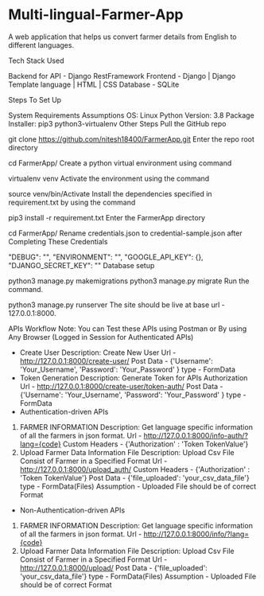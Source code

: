 # Multi-lingual-Farmer-App
A web application that helps us convert farmer details from English to different languages.

Tech Stack Used

Backend for API - Django RestFramework
Frontend - Django | Django Template language | HTML | CSS
Database - SQLite

Steps To Set Up

System Requirements Assumptions
OS: Linux
Python Version: 3.8
Package Installer: pip3
python3-virtualenv
Other Steps
Pull the GitHub repo

git clone https://github.com/nitesh18400/FarmerApp.git
Enter the repo root directory

cd FarmerApp/
Create a python virtual environment using command

virtualenv venv
Activate the environment using the command

 source venv/bin/Activate
Install the dependencies specified in requirement.txt by using the command

pip3 install -r requirement.txt
Enter the FarmerApp directory

 cd FarmerApp/
Rename credentials.json to credential-sample.json after Completing These Credentials

"DEBUG": "",
"ENVIRONMENT": "",
"GOOGLE_API_KEY": {},
"DJANGO_SECRET_KEY": ""
Database setup

 python3 manage.py makemigrations
 python3 manage.py migrate
Run the command.

 python3 manage.py runserver
The site should be live at base url - 127.0.0.1:8000.

APIs Workflow
Note: You can Test these APIs using Postman or By using Any Browser (Logged in Session for Authenticated APIs)

- Create User
Description: Create New User
Url - http://127.0.0.1:8000/create-user/
Post Data - {'Username': 'Your_Username', 'Password': 'Your_Password' } type - FormData
- Token Generation
Description: Generate Token for APIs Authorization
Url - http://127.0.0.1:8000/create-user/token-auth/
Post Data - {'Username': 'Your_Username', 'Password': 'Your_Password' } type - FormData
- Authentication-driven APIs
1. FARMER INFORMATION
Description: Get language specific information of all the farmers in json format.
Url - http://127.0.0.1:8000/info-auth/?lang={code}
Custom Headers - {'Authorization' : 'Token TokenValue'}
2. Upload Farmer Data Information File
Description: Upload Csv File Consist of Farmer in a Specified Format
Url - http://127.0.0.1:8000/upload_auth/
Custom Headers - {'Authorization' : 'Token TokenValue'}
Post Data - {'file_uploaded': 'your_csv_data_file'} type - FormData(Files)
Assumption - Uploaded File should be of correct Format
- Non-Authentication-driven APIs
1. FARMER INFORMATION
Description: Get language specific information of all the farmers in json format.
Url - http://127.0.0.1:8000/info/?lang={code}
2. Upload Farmer Data Information File
Description: Upload Csv File Consist of Farmer in a Specified Format
Url - http://127.0.0.1:8000/upload/
Post Data - {'file_uploaded': 'your_csv_data_file'} type - FormData(Files)
Assumption - Uploaded File should be of correct Format
